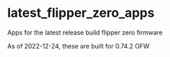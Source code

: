 # latest_flipper_zero_apps
 Apps for the latest release build flipper zero firmware

As of 2022-12-24, these are built for 0.74.2 OFW
